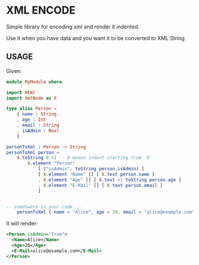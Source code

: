 # XML ENCODE

Simple library for encoding xml and render it indented.

Use it when you have data and you want it to be converted to XML String

## USAGE

Given:

```elm
module MyModule where

import Html
import XmlNode as X

type alias Person =
    { name : String
    , age : Int
    , email : String
    , isAdmin : Bool
    }

personToXml : Person -> String
personToXml person =
    X.toString 0 <| -- 0 means indent starting from `0'
        X.element "Person"
            [ ("isAdmin", toString person.isAdmin) ]
            [ X.element "Name" [] [ X.text person.name ]
            , X.element "Age" [] [ X.text <| toString person.age ]
            , X.element "E-Mail" [] [ X.text person.email ]
            ]


-- somehwere in your code ...
    personToXml { name = "Alice", age = 20, email = "alice@example.com", isAdmin = True }
```

It will render:

```xml
<Person isAdmin="True">
  <Name>Alice</Name>
  <Age>20</Age>
  <E-Mail>alice@example.com</E-Mail>
</Person>
```
